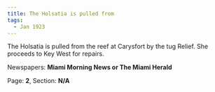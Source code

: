 ```yaml
---  
title: The Holsatia is pulled from  
tags:  
  - Jan 1923  
---  
```

  
The Holsatia is pulled from the reef at Carysfort by the tug Relief. She proceeds to Key West for repairs.  
  
Newspapers: **Miami Morning News or The Miami Herald**  
  
Page: **2**, Section: **N/A** 
